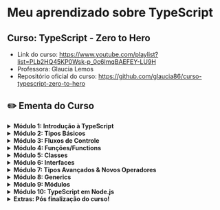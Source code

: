 # Meu aprendizado sobre TypeScript

## Curso: TypeScript - Zero to Hero

- Link do curso: https://www.youtube.com/playlist?list=PLb2HQ45KP0Wsk-p_0c6ImqBAEFEY-LU9H
- Professora: Glaucia Lemos
- Repositório oficial do curso: https://github.com/glaucia86/curso-typescript-zero-to-hero

## ✏️ Ementa do Curso

<details><summary><b>Módulo 1: Introdução à TypeScript</b></summary>

- 1.1 - O que é TypeScript?
- 1.2 - Conhecendo o Playground do TypeScript
- 1.3 - Preparando o Ambiente de Desenvolvimento para o TypeScript
- 1.4 - Entendendo um pouco mais o arquivo tsconfig.json
- 1.5 - Demo: Primeiro Programa em TypeScript – Hello World
- 1.6 - E por que usar o TypeScript? E, próximos passos!
</details>

<details><summary><b>Módulo 2: Tipos Básicos</b></summary>

- 2.1 - Type Annotation
  - Demo 2.1
- 2.2 - Boolean
  - Demo 2.2
- 2.3 - Number & Bigint
  - Demo 2.3
- 2.4 - String
  - Demo 2.4
- 2.5 - Array
  - Demo 2.5
- 2.6 - Tuple
  - Demo 2.6
- 2.7 - Enum
  - Demo 2.7
- 2.8 - Unknown
  - Demo 2.8
- 2.9 - Any
  - Demo 2.9
- 2.10 - Void
  - Demo 2.10
- 2.11 - Null and Undefined
  - Demo 2.11
- 2.12 - Never
  - Demo 2.12
- 2.13 - Object
  - Demo 2.13
  </details>

<details><summary><b>Módulo 3: Fluxos de Controle</b></summary>

- 3.1 - Condicional if...else
  - Demo 3.1
- 3.2 - Condicional switch... case
  - Demo 3.2
- 3.3 - Condicional for
  - Demo 3.3
- 3.4 - Condicional while
  - Demo 3.4
</details>

<details><summary><b>Módulo 4: Funções/Functions </b></summary>

- 4.1 - Introdução à Funções/Functions
  - Demo 4.1
- 4.2 - Optional Parameters
  - Demo 4.2
- 4.3 - Default Parameters
  - Demo 4.3
- 4.4 - Rest Parameters
  - Demo 4.4
- 4.5 - Uso do ‘this’ e Arrow Functions
  - Demo 4.5
- 4.6 - this Parameters
  - Demo 4.6
- 4.7 - this Parameters em Callbacks
  - Demo 4.7
- 4.8 - Function Overloadings
  - Demo 4.8
</details>

<details><summary><b>Módulo 5: Classes</b></summary>

- 5.1 - Introdução à Classes
  - Demo 5.1
- 5.2 - Modificadores de Acesso em TypeScript
  - Demo 5.2
- 5.3 - Modificadores readonly
  - Demo 5.3
- 5.4 - Uso dos Getters & Setters
  - Demo 5.4
- 5.5 - Herança
  - Demo 5.5
- 5.6 - Métodos & Propriedades estáticas
  - Demo 5.6
- 5.7 - Classes Abstratas
  - Demo 5.7
</details>

<details><summary><b>Módulo 6: Interfaces</b></summary>

- 6.1 - Introdução à Interfaces
  - 6.1.2 - Optional Properties
  - 6.1.3 - Propriedades Readonly
  - 6.1.4 - Function Types
  - 6.1.5 - Class Types
    - Demo 6.1
- 6.2 - Extensão de Interfaces
  - 6.2.1 - Extensão de uma Interface
  - 6.2.2 - Extensão de Múltiplas Interfaces
  - 6.2.3 - Uso do Omit em Interfaces
    - Demo 6.2
</details>

<details><summary><b>Módulo 7: Tipos Avançados & Novos Operadores</b></summary>

- 7.1 - Intersection Types
  - Demo 7.1
- 7.2 - Union Types
  - Demo 7.2
- 7.3 - Type Guards
  - Demo 7.3
- 7.4 - Type Casting
  - Demo 7.4
- 7.5 - Type Assertions
  - Demo 7.5
- 7.6 - Conditional Types
  - Demo 7.6
- 7.7 - Mapped Types
  - Demo 7.7
- 7.8 - Satisfies Operator
  - Demo 7.8
</details>

<details><summary><b>Módulo 8: Generics</b></summary>

- 8.1 - Introdução a Generics em TypeScript
  - Demo 8.1
- 8.2 - Trabalhando com Tipos de Variáveis - Genéricas
  - Demo 8.2
- 8.3 - Generic Types
  - Demo 8.3
- 8.4 - Generic Classes
  - Demo 8.4
- 8.5 - Generic Constraints
  - Demo 8.5
- 8.6 - Generic Interfaces
  - Demo 8.6
</details>

<details><summary><b>Módulo 9: Módulos</b></summary>

- 9.1 - Introdução à Modules no Typescript (todos os tópicos abaixo já numa única aula)
  - 9.1.2 - Usando Function Modules
  - 9.1.3 - Default Exports
  - 9.1.4 - Class Modules
  - 9.1.5 - Usando aliases Class Modules em TypeScript
</details>

<details><summary><b> Módulo 10: TypeScript em Node.js</b></summary>

- 10.1 - Como podemos usar o Node.js com TypeScript + Express.Js
  - Demo 10.1
</details>

<details><summary><b> Extras: Pós finalização do curso!</b></summary>

- 11.1 -
</details>